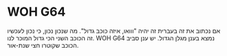 # WOH G64

אם נכתוב את זה בעברית זה יהיה "ווואו, איזה כוכב גדול\". מה שנכון נכון, כי נכון
לעכשיו זה הכוכב השני הכי גדול המוכר לנו. WOH G64 נמצא בענן מגלן הגדול. יש ענן
סביב הכוכב שקוטרו חצי שנת-אור.
